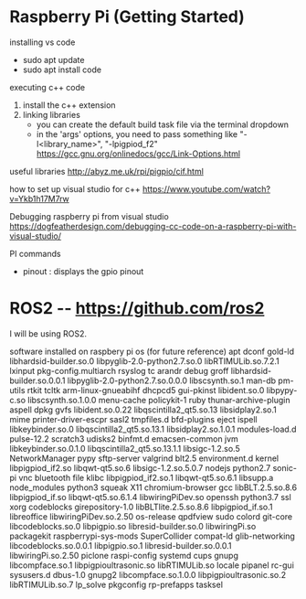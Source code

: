 # Raspberry Pi (Getting Started)

installing vs code
- sudo apt update
- sudo apt install code

executing c++ code

1) install the c++ extension
2) linking libraries
    - you can create the default build task file via the terminal dropdown
    - in the 'args' options, you need to pass something like "-l<library_name>", "-lpigpiod_f2"
    https://gcc.gnu.org/onlinedocs/gcc/Link-Options.html

useful libraries
http://abyz.me.uk/rpi/pigpio/cif.html

how to set up visual studio for c++
https://www.youtube.com/watch?v=Ykb1h17M7rw

Debugging raspberry pi from visual studio
https://dogfeatherdesign.com/debugging-cc-code-on-a-raspberry-pi-with-visual-studio/


PI commands
- pinout	: displays the gpio pinout


# ROS2 -- https://github.com/ros2

I will be using ROS2. 

software installed on raspbery pi os (for future reference)
apt                  dconf             gold-ld                 libhardsid-builder.so.0      libpyglib-2.0-python2.7.so.0      libRTIMULib.so.7.2.1    lxinput         pkg-config.multiarch  rsyslog        tc
arandr               debug             groff                   libhardsid-builder.so.0.0.1  libpyglib-2.0-python2.7.so.0.0.0  libscsynth.so.1         man-db          pm-utils              rtkit          tcltk
arm-linux-gnueabihf  dhcpcd5           gui-pkinst              libident.so.0                libpypy-c.so                      libscsynth.so.1.0.0     menu-cache      policykit-1           ruby           thunar-archive-plugin
aspell               dpkg              gvfs                    libident.so.0.22             libqscintilla2_qt5.so.13          libsidplay2.so.1        mime            printer-driver-escpr  sasl2          tmpfiles.d
bfd-plugins          eject             ispell                  libkeybinder.so.0            libqscintilla2_qt5.so.13.1        libsidplay2.so.1.0.1    modules-load.d  pulse-12.2            scratch3       udisks2
binfmt.d             emacsen-common    jvm                     libkeybinder.so.0.1.0        libqscintilla2_qt5.so.13.1.1      libsigc-1.2.so.5        NetworkManager  pypy                  sftp-server    valgrind
blt2.5               environment.d     kernel                  libpigpiod_if2.so            libqwt-qt5.so.6                   libsigc-1.2.so.5.0.7    nodejs          python2.7             sonic-pi       vnc
bluetooth            file              klibc                   libpigpiod_if2.so.1          libqwt-qt5.so.6.1                 libsupp.a               node_modules    python3               squeak         X11
chromium-browser     gcc               libBLT.2.5.so.8.6       libpigpiod_if.so             libqwt-qt5.so.6.1.4               libwiringPiDev.so       openssh         python3.7             ssl            xorg
codeblocks           girepository-1.0  libBLTlite.2.5.so.8.6   libpigpiod_if.so.1           libreoffice                       libwiringPiDev.so.2.50  os-release      qpdfview              sudo
colord               git-core          libcodeblocks.so.0      libpigpio.so                 libresid-builder.so.0             libwiringPi.so          packagekit      raspberrypi-sys-mods  SuperCollider
compat-ld            glib-networking   libcodeblocks.so.0.0.1  libpigpio.so.1               libresid-builder.so.0.0.1         libwiringPi.so.2.50     piclone         raspi-config          systemd
cups                 gnupg             libcompface.so.1        libpigpioultrasonic.so       libRTIMULib.so                    locale                  pipanel         rc-gui                sysusers.d
dbus-1.0             gnupg2            libcompface.so.1.0.0    libpigpioultrasonic.so.2     libRTIMULib.so.7                  lp_solve                pkgconfig       rp-prefapps           tasksel
